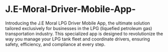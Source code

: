 # J.E-Moral-Driver-Mobile-App-
Introducing the J.E Moral LPG Driver Mobile App, the ultimate solution tailored exclusively for businesses in the LPG (liquefied petroleum gas) transportation industry. This specialized app is designed to revolutionize the way you manage your LPG tank fleet and coordinate drivers, ensuring safety, efficiency, and compliance at every step.

